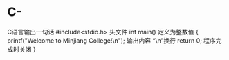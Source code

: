 # C-
C语言输出一句话
#include<stdio.h> 头文件
int main() 定义为整数值
{
printf("Welcome to Minjiang College!\n"); 输出内容  “\n”换行
return 0; 程序完成时关闭
}
